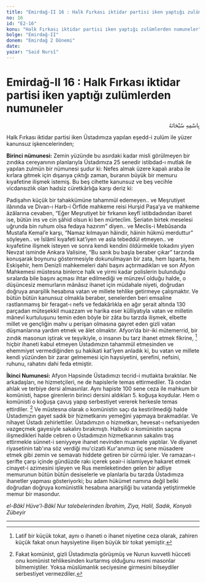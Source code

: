 ```yaml
---
title: "Emirdağ-II 16 : Halk Fırkası iktidar partisi iken yaptığı zulümlerden numuneler"
no: 16
id: "E2-16"
konu: "Halk Fırkası iktidar partisi iken yaptığı zulümlerden numuneler"
bolge: "Emirdağ-II"
donem: "Emirdağ 2 Dönemi"
date: 
yazar: "Said Nursî"
---
```


# Emirdağ-II 16 : Halk Fırkası iktidar partisi iken yaptığı zulümlerden numuneler

<p class="arabic" dir="rtl" title="Meal: “Her türlü noksan sıfatlardan yüce olan Allah’ın adıyla.”">بِاسْمِهِ سُبْحَانَهُ</p>

Halk Fırkası iktidar partisi iken Üstadımıza yapılan eşedd-i zulüm ile yüzer kanunsuz işkencelerinden;

**Birinci nümunesi:** Zemin yüzünde bu asırdaki kadar misli görülmeyen bir zındıka cereyanının planlarıyla Üstadımıza 25 senedir istibdad-ı mutlak ile yapılan zulmün bir nümunesi şudur ki: Nefes almak üzere kapalı araba ile kırlara gitmek için dışarıya çıktığı zaman, buranın büyük bir memuru kıyafetine ilişmek istemiş. Bu beş cihette kanunsuz ve beş vecihle vicdansızlık olan hadsiz cüretkârlığa karşı deriz ki:

Padişahın küçük bir tahakkümüne tahammül edemeyen.. ve Meşrutiyet ilânında ve Divan-ı Harb-i Örfîde mahkeme reisi Hurşid Paşa’ya ve mahkeme âzâlarına cevaben, “Eğer Meşrutiyet bir fırkanın keyfî istibdadından ibaret ise, bütün ins ve cin şâhid olsun ki ben mürtecîim. Şeriatın birtek meselesi uğrunda bin ruhum olsa fedaya hazırım” diyen.. ve Meclis-i Mebûsanda Mustafa Kemal’e karşı, “Namaz kılmayan hâindir, hâinin hükmü merduttur” söyleyen.. ve İslâmî kıyafeti kat’iyen ve asla tebeddül etmeyen.. ve kıyafetine ilişmek isteyen ve sonra kendi kendini öldürmekle tokadını yiyen Nevzat isminde Ankara Valisine, “Bu sarık bu başla beraber çıkar” tarzında konuşarak boynunu göstermesiyle dokunulmayan bir zata, hem Isparta, hem Eskişehir, hem Denizli mahkemeleri dahi başını açtırmadıkları ve son Afyon Mahkemesi müstesna binlerce halk ve yirmi kadar polislerin bulunduğu sıralarda bile başını açması ihtar edilmediği ve münzevî olduğu halde, o düşüncesiz memurların mânâsız ihanet için müdahale niyeti, doğrudan doğruya anarşilik hesabına vatan ve millete tehlike getirmeye çalışmaktır. Ve bütün bütün kanunsuz olmakla beraber, senelerden beri emsaline rastlanmamış bir feragat-ı nefs ve fedakârlıkla en ağır şerait altında 130 parçadan müteşekkil muazzam ve harika eser külliyatıyla vatan ve milletin mânevî kurtuluşunu temin eden böyle bir zâta bu tarzda ilişmek, elbette millet ve gençliğin mahv u perişan olmasına gayret eden gizli vatan düşmanlarına yardım etmek ve âlet olmaktır. Afyon’da bir-iki mütemerrid, bir zındık masonun iştirak ve teşvikiyle, o insanın bu tarz ihanet etmek fikrine, [^1] hiçbir ihaneti kabul etmeyen Üstadımızın tahammül etmesinden ve ehemmiyet vermediğinden şu hakikati kat’iyen anladık ki, bu vatan ve millete kendi yüzünden bir zarar gelmemesi için haysiyetini, şerefini, nefsini, ruhunu, rahatını dahi feda etmiştir.

**İkinci Numunesi:** Afyon Hapsinde Üstadımızı tecrid-i mutlakta bıraktılar. Ne arkadaşları, ne hizmetçileri, ne de hapislerle temas ettirmediler. Tâ ondan ahlak ve terbiye dersi almasınlar. Aynı hapiste 100 sene ceza ile mahkum bir komünisti, hapse girenlerin birinci dersini aldıkları 5. koğuşa koydular. Hem o komünisti o koğuşa çavuş yapıp serbestiyet vererek herkesle temas ettirdiler. [^2] Ve müstesna olarak o komünistin saçı da kestirilmediği halde Üstadımızın gayet sadık bir hizmetkarını yemeğini yapmaya bırakmadılar. Ve nihayet Üstadı zehirlettiler. Üstadımızın o hizmetkarı, hevesat-ı nefsaniyeden vazgeçmek gayesiyle sakalını bırakmıştı. Halbuki o komünistin saçına ilişmedikleri halde cebren o Üstadımızın hizmetkarının sakalını traş ettirmekle sünnet-i seniyyeye ihanet nevinden muamele yaptılar. Ve diyanet riyasetinin tab'ına söz verdiği mu'cizatlı Kur'anımızı üç sene müsadere etmek gibi zemin ve semavatı hiddete getiren bir cürmü işler. Ve ramazan-ı şerifte çarşı içinde gündüzde rakı içerek şeair-i islamiyeye hakaret etmek cinayet-i azimesini işleyen ve Rus memleketinden gelen bir adliye memurunun bütün bütün desiselerle ve planlarla bu tarzda Üstadımıza ihanetler yapması gösteriyorki; bu adam hükümet namına değil belki doğrudan doğruya komünistlik hesabına anarşiliği bu vatanda yetiştirmekle memur bir masondur.

*el-Bâkî Hüve’l-Bâkî*
*Nur talebelerinden*
*İbrahim, Ziya, Halil, Sadık, Konyalı Zübeyir*

***
[^1]: Latif bir küçük tokat, aynı o ihaneti o ihanet niyetine ceza olarak, zahiren küçük fakat onun haysiyetine ilişen büyük bir tokat yemiştir.
[^2]: Fakat komünist, gizli Üstadımızla görüşmüş ve Nurun kuvvetli hücceti onu komünist tehlikesinden kurtarmış olduğunu resmi masonlar bilmemiştiler. Yoksa müslümanlık seciyesine girmesini bilseydiler serbestiyet vermezdiler.
[^3]: Bir müslüman Komünist olmaz Anarşi olur.
